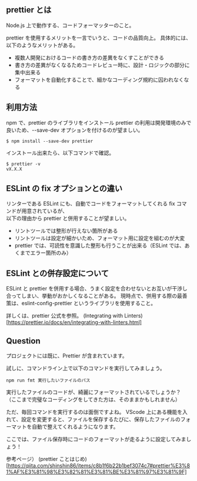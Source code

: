 ## prettier とは

Node.js 上で動作する、コードフォーマッターのこと。

prettier を使用するメリットを一言でいうと、コードの品質向上。
具体的には、以下のようなメリットがある。

- 複数人開発におけるコードの書き方の差異をなくすことができる
- 書き方の差異がなくなるためコードレビュー時に、設計・ロジックの部分に集中出来る
- フォーマットを自動化することで、細かなコーディング規約に囚われなくなる

## 利用方法

npm で、prettier のライブラリをインストール
prettier の利用は開発環境のみで良いため、--save-dev オプションを付けるのが望ましい。

```
$ npm install --save-dev prettier
```

インストール出来たら、以下コマンドで確認。

```
$ prettier -v
vX.X.X
```

## ESLint の fix オプションとの違い

リンターである ESLint にも、自動でコードをフォーマットしてくれる fix コマンドが用意されているが、  
以下の理由から prettier と併用することが望ましい。

- リントツールでは整形が行えない箇所がある
- リントツールは設定が細かいため、フォーマット用に設定を組むのが大変
- prettier では、可読性を意識した整形も行うことが出来る（ESLint では、あくまでエラー箇所のみ）

## ESLint との併存設定について

ESLint と prettier を併用する場合、うまく設定を合わせないとお互いが干渉し合ってしまい、挙動がおかしくなることがある。
現時点で、併用する際の最善策は、eslint-config-prettier というライブラリを使用すること。

詳しくは、prettier 公式を参照。
(Integrating with Linters)[https://prettier.io/docs/en/integrating-with-linters.html]

## Question

プロジェクトには既に、Prettier が含まれています。

試しに、コマンドライン上で以下のコマンドを実行してみましょう。

```
npm run fmt 実行したいファイルのパス
```

実行したファイルのコードが、綺麗にフォーマットされているでしょうか？
（ここまで完璧なコーディングをしてきた方は、そのままかもしれません）

ただ、毎回コマンドを実行するのは面倒ですよね。
VScode 上にある機能を入れて、設定を変更すると、ファイルを保存するたびに、保存したファイルのフォーマットを自動で整えてくれるようになります。

ここでは、ファイル保存時にコードのフォーマットが走るように設定してみましょう！

参考ページ）
(prettier ことはじめ)[https://qiita.com/shinshin86/items/c8b1f6b22b1bef3074c7#prettier%E3%81%AF%E3%81%98%E3%82%81%E3%81%BE%E3%81%97%E3%81%9F]
